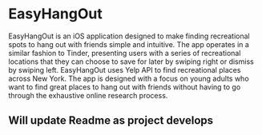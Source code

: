 # EasyHangOut

EasyHangOut is an iOS application designed to make finding recreational spots to hang out with friends simple and intuitive. The app operates in a similar fashion to Tinder, presenting users with a series of recreational locations that they can choose to save for later by swiping right or dismiss by swiping left. EasyHangOut uses Yelp API to find recreational places across New York. The app is designed with a focus on young adults who want to find great places to hang out with friends without having to go through the exhaustive online research process.

## Will update Readme as project develops
